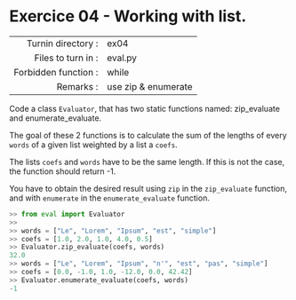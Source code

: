# Exercice 04 - Working with list.

|                         |                                 |
| -----------------------:| ------------------------------- |
|   Turnin directory :    |  ex04                           |
|   Files to turn in :    |  eval.py                        |
|   Forbidden function :  |  while                          |
|   Remarks :             |  use zip & enumerate            |

Code a class `Evaluator`, that has two static functions named: zip_evaluate and enumerate_evaluate.

The goal of these 2 functions is to calculate the sum of the lengths of every `words` of a given list weighted by a list a `coefs`.

The lists `coefs` and `words` have to be the same length. If this is not the case, the function should return -1.

You have to obtain the desired result using `zip` in the `zip_evaluate` function, and with `enumerate` in the `enumerate_evaluate` function.

```py
>> from eval import Evaluator
>> 
>> words = ["Le", "Lorem", "Ipsum", "est", "simple"]
>> coefs = [1.0, 2.0, 1.0, 4.0, 0.5]
>> Evaluator.zip_evaluate(coefs, words)
32.0
>> words = ["Le", "Lorem", "Ipsum", "n'", "est", "pas", "simple"]
>> coefs = [0.0, -1.0, 1.0, -12.0, 0.0, 42.42]
>> Evaluator.enumerate_evaluate(coefs, words)
-1
```
